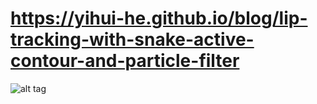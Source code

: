 # https://yihui-he.github.io/blog/lip-tracking-with-snake-active-contour-and-particle-filter 
![alt tag](https://github.com/yihui-he/proj2/blob/master/pic.png)
